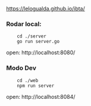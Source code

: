 https://lelogualda.github.io/ibta/


### Rodar local: 

        cd ./server
        go run server.go

open: http://localhost:8080/

### Modo Dev 

        cd ./web
        npm run server

open: http://localhost:8084/